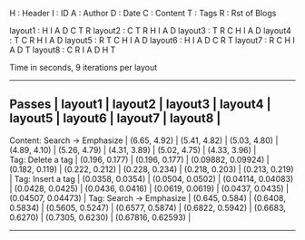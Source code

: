 H : Header 
I : ID 
A : Author 
D : Date 
C : Content 
T : Tags
R : Rst of Blogs 

layout1 :  H I A D C T R
layout2 :  C T R H I A D
layout3 :  T R C H I A D 
layout4 :  T C R H I A D
layout5 :  R T C H I A D
layout6 :  H I A D C R T
layout7 :  R C H I A D T
layout8 :  C R I A D H T  

Time in seconds, 9 iterations per layout

*********************************************************************************************************************************************************************************************
 Passes                        | layout1           | layout2          | layout3            | layout4          | layout5          | layout6          | layout7          |  layout8           |
---------------------------------------------------------------------------------------------------------------------------------------------------------------------------------------------
 Content: Search -> Emphasize  | (6.65, 4.92)      |  (5.41, 4.82)    | (5.03, 4.80)       | (4.89, 4.10)     | (5.26, 4.79)     | (4.31, 3.89)     | (5.02, 4.75)     | (4.33, 3.96)       |  
 Tag: Delete a tag             | (0.196, 0.177)    | (0.196, 0.177)   | (0.09882, 0.09924) | (0.182, 0.119)   | (0.222, 0.212)   | (0.228, 0.234)   | (0.218, 0.203)   | (0.213, 0.219)     |
 Tag: Insert a tag             | (0.0358, 0.0354)  | (0.0504, 0.0502) | (0.04114, 0.04083) | (0.0428, 0.0425) | (0.0436, 0.0416) | (0.0619, 0.0619) | (0.0437, 0.0435) | (0.04507, 0.04473) |
 Tag: Search -> Emphasize      | (0.645, 0.584)    | (0.6408, 0.5834) | (0.5605, 0.5247)   | (0.6577, 0.5874) | (0.6822, 0.5942) | (0.6683, 0.6270) | (0.7305, 0.6230) | (0.67816, 0.62593) |
 ********************************************************************************************************************************************************************************************
